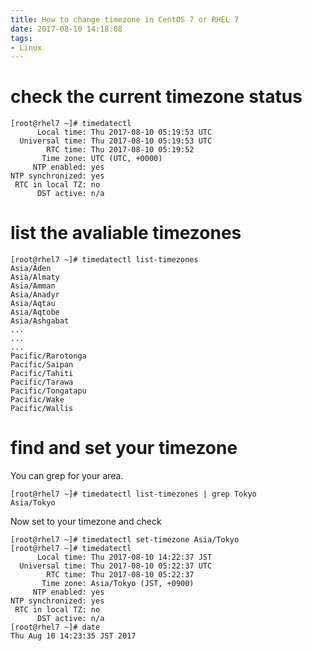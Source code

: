 ```yaml
---
title: How to change timezone in CentOS 7 or RHEL 7
date: 2017-08-10 14:18:08
tags:
- Linux
---
```


# check the current timezone status

```
[root@rhel7 ~]# timedatectl
      Local time: Thu 2017-08-10 05:19:53 UTC
  Universal time: Thu 2017-08-10 05:19:53 UTC
        RTC time: Thu 2017-08-10 05:19:52
       Time zone: UTC (UTC, +0000)
     NTP enabled: yes
NTP synchronized: yes
 RTC in local TZ: no
      DST active: n/a

```

<!-- more -->

# list the avaliable timezones

```
[root@rhel7 ~]# timedatectl list-timezones 
Asia/Aden
Asia/Almaty
Asia/Amman
Asia/Anadyr
Asia/Aqtau
Asia/Aqtobe
Asia/Ashgabat
...
...
...
Pacific/Rarotonga
Pacific/Saipan
Pacific/Tahiti
Pacific/Tarawa
Pacific/Tongatapu
Pacific/Wake
Pacific/Wallis
```

# find and set your timezone

You can grep for your area.
```
[root@rhel7 ~]# timedatectl list-timezones | grep Tokyo
Asia/Tokyo
```

Now set to your timezone and check

```
[root@rhel7 ~]# timedatectl set-timezone Asia/Tokyo        
[root@rhel7 ~]# timedatectl 
      Local time: Thu 2017-08-10 14:22:37 JST
  Universal time: Thu 2017-08-10 05:22:37 UTC
        RTC time: Thu 2017-08-10 05:22:37
       Time zone: Asia/Tokyo (JST, +0900)
     NTP enabled: yes
NTP synchronized: yes
 RTC in local TZ: no
      DST active: n/a
[root@rhel7 ~]# date
Thu Aug 10 14:23:35 JST 2017
```


